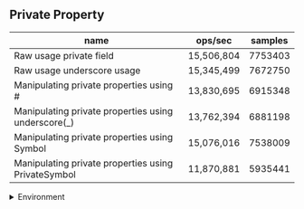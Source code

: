 ## Private Property

|name|ops/sec|samples|
|-|-|-|
|Raw usage private field|15,506,804|7753403|
|Raw usage underscore usage|15,345,499|7672750|
|Manipulating private properties using #|13,830,695|6915348|
|Manipulating private properties using underscore(_)|13,762,394|6881198|
|Manipulating private properties using Symbol|15,076,016|7538009|
|Manipulating private properties using PrivateSymbol|11,870,881|5935441|


<details>
<summary>Environment</summary>

* __Machine:__ linux x64 | 4 vCPUs | 7.6GB Mem
* __Run:__ Mon Sep 02 2024 17:06:01 GMT+0000 (Coordinated Universal Time)
</details>

<!--
{"environment":{"platform":"linux","arch":"x64","cpus":4,"totalMemory":7.588970184326172},"benchmarks":[{"name":"Raw usage private field","opsSec":15506804.418143505,"samples":7753403},{"name":"Raw usage underscore usage","opsSec":15345499.232628087,"samples":7672750},{"name":"Manipulating private properties using #","opsSec":13830695.917040752,"samples":6915348},{"name":"Manipulating private properties using underscore(_)","opsSec":13762394.844027134,"samples":6881198},{"name":"Manipulating private properties using Symbol","opsSec":15076016.190966735,"samples":7538009},{"name":"Manipulating private properties using PrivateSymbol","opsSec":11870881.810129397,"samples":5935441}]}-->
